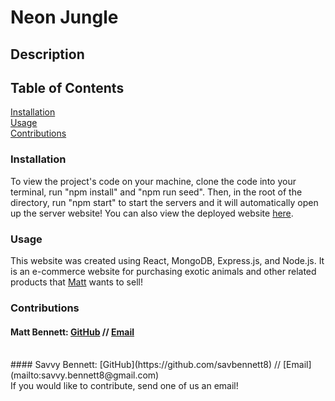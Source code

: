 # Neon Jungle

## Description


## Table of Contents
[Installation](https://github.com/matty-bennett/neon-jungle/tree/main#installation)
<br>
[Usage](https://github.com/matty-bennett/neon-jungle/tree/main#usage)
<br>
[Contributions](https://github.com/matty-bennett/neon-jungle/tree/main#contributions)

### Installation
To view the project's code on your machine, clone the code into your terminal, run "npm install" and "npm run seed". Then, in the root of the directory, run "npm start" to start the servers and it will automatically open up the server website! You can also view the deployed website [here](link).

### Usage
This website was created using React, MongoDB, Express.js, and Node.js. It is an e-commerce website for purchasing exotic animals and other related products that [Matt](link) wants to sell!

### Contributions
#### Matt Bennett: [GitHub](https://github.com/matty-bennett) // [Email](mailto:bennyot10@gmail.com)
<br>
#### Savvy Bennett: [GitHub](https://github.com/savbennett8) // [Email](mailto:savvy.bennett8@gmail.com)
<br>
If you would like to contribute, send one of us an email!

